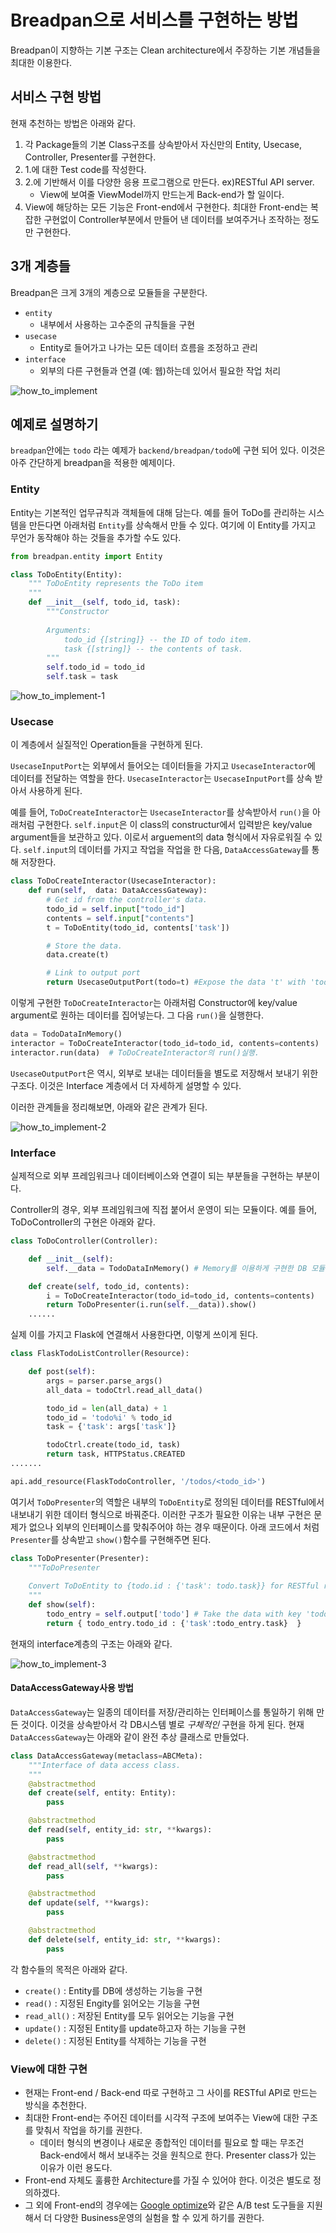Breadpan으로 서비스를 구현하는 방법
===========

Breadpan이 지향하는 기본 구조는 Clean architecture에서 주장하는 기본 개념들을 최대한 이용한다. 

서비스 구현 방법
-----

현재 추천하는 방법은 아래와 같다.
1. 각 Package들의 기본 Class구조를 상속받아서 자신만의 Entity, Usecase, Controller, Presenter를 구현한다. 
2. 1.에 대한 Test code를 작성한다. 
3. 2.에 기반해서 이를 다양한 응용 프로그램으로 만든다. ex)RESTful API server.
    - View에 보여줄 ViewModel까지 만드는게 Back-end가 할 일이다.
4. View에 해당하는 모든 기능은 Front-end에서 구현한다. 최대한 Front-end는 복잡한 구현없이 Controller부분에서 만들어 낸 데이터를 보여주거나 조작하는 정도만 구현한다.


3개 계층들
------

Breadpan은 크게 3개의 계층으로 모듈들을 구분한다. 
* ```entity```
    - 내부에서 사용하는 고수준의 규칙들을 구현
* ```usecase```
    - Entity로 들어가고 나가는 모든 데이터 흐름을 조정하고 관리 
* ```interface```
    - 외부의 다른 구현들과 연결 (예: 웹)하는데 있어서 필요한 작업 처리  


![how_to_implement](https://www.plantuml.com/plantuml/png/0/TL4x3i8m3DrpYin8pGcg2iHFJB0mC9fW4A8abUq8LS3TIIWWFY7Zyylxs7qM80d7MYbR0xDU-K3pank1m1eOMQa6x05sgDU4i6d06NIobrQNvOJWY5Mbpqh7D-vWOogTVW-iHUOf29wWLTUCJc2qqU93wAwqx0OprmHPU19T6lEG_pE_HC8B5IImukcJ-qHrKVIUw3p8G-8FDrycSN_GBiJF-dB5zybW2nQ_ThWWP4opw7kfiY67tWdvkiOkMwxp6oLLVOccA7rqctZi6m00 "how_to_implement")

<!-- ```plantuml
@startuml

class YourOwnDatabases

package breadpan.entity <<Frame>> {
    Entity ..> DataAccessGateway
}

package breadpan.usecase <<Frame>> {

    UsecaseInputPort <.. Entity
    UsecaseInputPort <|.. UsecaseInteractor
    UsecaseInteractor --* UsecaseOutputPort
    UsecaseInteractor ..> DataAccessGateway
    DataAccessGateway <|.. YourOwnDatabases
}

package breadpan.interface <<Frame>> {
  Presenter ..|> UsecaseOutputPort
  Controller ..> UsecaseInteractor
  Controller --* Presenter
}

@enduml
``` -->

예제로 설명하기
---------

 ```breadpan```안에는 ```todo``` 라는 예제가 ```backend/breadpan/todo```에 구현 되어 있다. 이것은 아주 간단하게 breadpan을 적용한 예제이다. 


### Entity

 Entity는 기본적인 업무규칙과 객체들에 대해 담는다. 예를 들어 ToDo를 관리하는 시스템을 만든다면 아래처럼 ```Entity```를 상속해서 만들 수 있다. 여기에 이 Entity를 가지고 무언가 동작해야 하는 것들을 추가할 수도 있다. 
 
```python
from breadpan.entity import Entity

class ToDoEntity(Entity):
    """ ToDoEntity represents the ToDo item
    """
    def __init__(self, todo_id, task):
        """Constructor 
        
        Arguments:
            todo_id {[string]} -- the ID of todo item. 
            task {[string]} -- the contents of task.
        """
        self.todo_id = todo_id
        self.task = task
```



![how_to_implement-1](https://www.plantuml.com/plantuml/png/0/SoWkIImgAStDuU8gI4pEJanFLKWgIarCAKZCqqlDAyaigLImiN4hIinDjRDJK7O10uLgBWKWG5EdvmfLhgkhu99OakYOd9nQNEoUM99QdbZ9LOimloG_9H_JRFncrkZfAOG0zK7uGDCSKlDIWAu60000 "how_to_implement-1")

<!-- 
```plantuml
@startuml

package breadpan.entity <<Frame>> #DDDDDD {
    breadpan.entity.Entity <-- DataAccessGateway
}

package todo.entity <<Frame>> {
    breadpan.entity.Entity <|.. TodoEntity
}
@enduml
``` -->


### Usecase

이 계층에서 실질적인 Operation들을 구현하게 된다. 

`UsecaseInputPort`는 외부에서 들어오는 데이터들을 가지고 `UsecaseInteractor`에 데이터를 전달하는 역할을 한다. `UsecaseInteractor`는 `UsecaseInputPort`를 상속 받아서 사용하게 된다. 

예를 들어, `ToDoCreateInteractor`는 `UsecaseInteractor`를 상속받아서 `run()`을 아래처럼 구현한다. `self.input`은 이 class의 constructur에서 입력받은 key/value argument들을 보관하고 있다. 이로서 arguement의 data 형식에서 자유로워질 수 있다.  `self.input`의 데이터를 가지고 작업을 작업을 한 다음, `DataAccessGateway`를 통해 저장한다.  
```python
class ToDoCreateInteractor(UsecaseInteractor):
    def run(self,  data: DataAccessGateway):        
        # Get id from the controller's data. 
        todo_id = self.input["todo_id"]
        contents = self.input["contents"]
        t = ToDoEntity(todo_id, contents['task'])

        # Store the data.
        data.create(t)

        # Link to output port
        return UsecaseOutputPort(todo=t) #Expose the data 't' with 'todo' as key.
```

이렇게 구현한 `ToDoCreateInteractor`는 아래처럼 Constructor에 key/value argument로 원하는 데이터를 집어넣는다. 그 다음 `run()`을 실행한다.   

``` python
data = TodoDataInMemory() 
interactor = ToDoCreateInteractor(todo_id=todo_id, contents=contents)
interactor.run(data)  # ToDoCreateInteractor의 run()실행.
```

```UsecaseOutputPort```은 역시, 외부로 보내는 데이터들을 별도로 저장해서 보내기 위한 구조다. 이것은 Interface 계층에서 더 자세하게 설명할 수 있다. 

이러한 관계들을 정리해보면, 아래와 같은 관계가 된다. 

![how_to_implement-2](https://www.plantuml.com/plantuml/png/0/XP712e9048RlFiL0jy1z0X4ZAJf47Um1fdMAI5tP7GaftxtLDOmIdSkmo_V_i_ClH8PHSvLd7fGextWbO9KgKHcIQ0Y2OACnfp24fmTjnSYuafACsIBJ0si8Na8uqQrWqXUK919xRCbTiQTSwTff4nMhjIQhsxKaIbRQoS_sDYsn-CmL9zS7pZdCStD-PSL7fNdQxb3r62nzV_JPKmjPoLzA7TzuGyg_ex-INiHTzO7B38s1aJmQ3o8gKljtRm00 "how_to_implement-2")

 <!-- ```plantuml
 @startuml
 package todo.usecase <<Frame>> {
     DataAccessGateway <|.. todo.interface.TodoDataInMemory
     ToDoCreateInteractor <|.. breadpan.usecase.UsecaseInteractor
     breadpan.usecase.UsecaseInteractor <|.. breadpan.usecase.UsecaseInputPort
     breadpan.usecase.UsecaseOuputPort *-- ToDoCreateInteractor
     ToDoCreateInteractor <-- DataAccessGateway
    }

 package breadpan.usecase <<Frame>> #DDDDDD{
     class UsecaseInteractor
 }
 @enduml
 ``` -->

### Interface
 
 실제적으로 외부 프레임워크나 데이터베이스와 연결이 되는 부분들을 구현하는 부분이다. 
 
 Controller의 경우, 외부 프레임워크에 직접 붙어서 운영이 되는 모듈이다. 예를 들어, ToDoController의 구현은 아래와 같다. 

```python
class ToDoController(Controller):

    def __init__(self):
        self.__data = TodoDataInMemory() # Memory를 이용하게 구현한 DB 모듈.

    def create(self, todo_id, contents):
        i = ToDoCreateInteractor(todo_id=todo_id, contents=contents)
        return ToDoPresenter(i.run(self.__data)).show()
    ......
```
실제 이를 가지고 Flask에 연결해서 사용한다면, 이렇게 쓰이게 된다. 

```python
class FlaskTodoListController(Resource):

    def post(self):
        args = parser.parse_args()
        all_data = todoCtrl.read_all_data()

        todo_id = len(all_data) + 1
        todo_id = 'todo%i' % todo_id
        task = {'task': args['task']} 

        todoCtrl.create(todo_id, task)
        return task, HTTPStatus.CREATED
.......

api.add_resource(FlaskTodoController, '/todos/<todo_id>')
```

여기서 `ToDoPresenter`의 역할은 내부의 `ToDoEntity`로 정의된 데이터를 RESTful에서 내보내기 위한 데이터 형식으로 바꿔준다. 이러한 구조가 필요한 이유는 내부 구현은 문제가 없으나 외부의 인터페이스를 맞춰주어야 하는 경우 때문이다. 아래 코드에서 처럼 `Presenter`를 상속받고 `show()`함수를 구현해주면 된다. 

``` python
class ToDoPresenter(Presenter):
    """ToDoPresenter
    
    Convert ToDoEntity to {todo.id : {'task': todo.task}} for RESTful response as view. 
    """
    def show(self):
        todo_entry = self.output['todo'] # Take the data with key 'todo' TodoController exposed.
        return { todo_entry.todo_id : {'task':todo_entry.task}  }
```

현재의 interface계층의 구조는 아래와 같다.

![how_to_implement-3](https://www.plantuml.com/plantuml/png/0/RP513e8m44Ntd68Ir_G4X60a6XScBhZ0M4P3B2rfnnYYtjq21YhGNNzdtlpvpHoZvKUjegX1USSR0PlIY4epsIjAWYJPMwmfJU4L0HJ-CKV6epvHRMmBoLi8k5Z2ia4jI7F5hUWgjbAISmTaUcBhEyUQ4ItEbXnrju5IcDoCqdh7pcYsHgcmPT9wVw40SRfm_2iAPiTpp6SAOxPPaCOcxqyN2e1Kw1mir_Qa9Mejsu0siC8W1kNVO4QwzD_s1G00 "how_to_implement-3")


<!-- ```plantuml
@startuml

package todo.interface <<Frame>> {
  TodoDataInMemory <|.. breadpan.entity.DataAccessGateway
  breadpan.interface.Presenter <|.. ToDoPresenter
  breadpan.interface.Controller <|.. ToDoController
  ToDoController -> TodoDataInMemory
  ToDoPresenter <- ToDoController
}

package breadpan.entity <<Frame>> #DDDDDD{
    class DataAccessGateway
}


package breadpan.interface <<Frame>> #DDDDDD{
  class Presenter
  class Controller
}

@enduml
``` -->


#### DataAccessGateway사용 방법

`DataAccessGateway`는 일종의 데이터를 저장/관리하는 인터페이스를 통일하기 위해 만든 것이다. 이것을 상속받아서 각 DB시스템 별로 *구체적인* 구현을 하게 된다. 현재 `DataAccessGateway`는 아래와 같이 완전 추상 클래스로 만들었다. 

```python
class DataAccessGateway(metaclass=ABCMeta):
    """Interface of data access class. 
    """
    @abstractmethod
    def create(self, entity: Entity):
        pass

    @abstractmethod
    def read(self, entity_id: str, **kwargs):
        pass

    @abstractmethod
    def read_all(self, **kwargs):
        pass

    @abstractmethod
    def update(self, **kwargs):
        pass

    @abstractmethod
    def delete(self, entity_id: str, **kwargs):
        pass
```

각 함수들의 목적은 아래와 같다.
 * `create()` : Entity를 DB에 생성하는 기능을 구현
 * `read()` : 지정된 Engity를 읽어오는 기능을 구현  
 * `read_all()` : 저장된 Entity를 모두 읽어오는 기능을 구현
 * `update()` : 지정된 Entity를 update하고자 하는 기능을 구현 
 * `delete()` : 지정된 Entity를 삭제하는 기능을 구현 



### View에 대한 구현 
- 현재는 Front-end / Back-end 따로 구현하고 그 사이를 RESTful API로 만드는 방식을 추천한다. 
- 최대한 Front-end는 주어진 데이터를 시각적 구조에 보여주는 View에 대한 구조를 맞춰서 작업을 하기를 권한다.
    - 데이터 형식의 변경이나 새로운 종합적인 데이터를 필요로 할 때는 무조건 Back-end에서 해서 보내주는 것을 원칙으로 한다. Presenter class가 있는 이유가 이런 용도다. 
- Front-end 자체도 훌륭한 Architecture를 가질 수 있어야 한다. 이것은 별도로 정의하겠다. 
- 그 외에 Front-end의 경우에는 [Google optimize](https://optimize.google.com/)와 같은 A/B test 도구들을 지원해서 더 다양한 Business운영의 실험을 할 수 있게 하기를 권한다.

